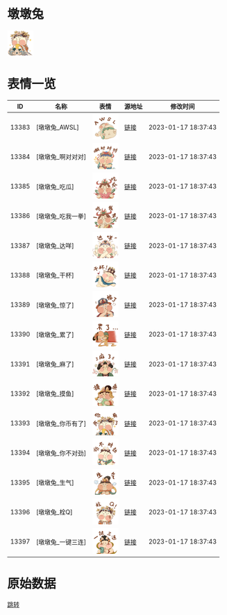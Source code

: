 # 墩墩兔

<img src="./cover.png" height="60" alt="cover" />

# 表情一览

|ID|名称|表情|源地址|修改时间|
|----|----|----|----|----|
|13383|[墩墩兔_AWSL]|<img src="./pic/013383_%5B墩墩兔_AWSL%5D.png" height="60" alt="AWSL"/>|[链接](https://i0.hdslb.com/bfs/emote/43bf45c6c631f53d164b67f5e5634e9d19dc07e4.png)|2023-01-17 18:37:43|
|13384|[墩墩兔_啊对对对]|<img src="./pic/013384_%5B墩墩兔_啊对对对%5D.png" height="60" alt="啊对对对"/>|[链接](https://i0.hdslb.com/bfs/emote/f7950022bb865fbef2ba4995c5b23704765b8b8b.png)|2023-01-17 18:37:43|
|13385|[墩墩兔_吃瓜]|<img src="./pic/013385_%5B墩墩兔_吃瓜%5D.png" height="60" alt="吃瓜"/>|[链接](https://i0.hdslb.com/bfs/emote/c77e4b614d06ead230dc8c82df579c7838578091.png)|2023-01-17 18:37:43|
|13386|[墩墩兔_吃我一拳]|<img src="./pic/013386_%5B墩墩兔_吃我一拳%5D.png" height="60" alt="吃我一拳"/>|[链接](https://i0.hdslb.com/bfs/emote/fca5693b121209c146375395c0d1465c4cf59baa.png)|2023-01-17 18:37:43|
|13387|[墩墩兔_达咩]|<img src="./pic/013387_%5B墩墩兔_达咩%5D.png" height="60" alt="达咩"/>|[链接](https://i0.hdslb.com/bfs/emote/8d0223604c1b9a78c0942e56a917e98597c06e39.png)|2023-01-17 18:37:43|
|13388|[墩墩兔_干杯]|<img src="./pic/013388_%5B墩墩兔_干杯%5D.png" height="60" alt="干杯"/>|[链接](https://i0.hdslb.com/bfs/emote/ac2139c4407bee8272568a637cbb588dae1202bb.png)|2023-01-17 18:37:43|
|13389|[墩墩兔_惊了]|<img src="./pic/013389_%5B墩墩兔_惊了%5D.png" height="60" alt="惊了"/>|[链接](https://i0.hdslb.com/bfs/emote/fa65688ae4fd9a80115b8c005cf74d9ba8f5b3a6.png)|2023-01-17 18:37:43|
|13390|[墩墩兔_累了]|<img src="./pic/013390_%5B墩墩兔_累了%5D.png" height="60" alt="累了"/>|[链接](https://i0.hdslb.com/bfs/emote/f96d013681411b1912ca3dfe95f91d25f3b55330.png)|2023-01-17 18:37:43|
|13391|[墩墩兔_麻了]|<img src="./pic/013391_%5B墩墩兔_麻了%5D.png" height="60" alt="麻了"/>|[链接](https://i0.hdslb.com/bfs/emote/c392da74b7da3eb3b6e32cafe6c250019ea4691f.png)|2023-01-17 18:37:43|
|13392|[墩墩兔_摸鱼]|<img src="./pic/013392_%5B墩墩兔_摸鱼%5D.png" height="60" alt="摸鱼"/>|[链接](https://i0.hdslb.com/bfs/emote/01da74f585cc42b69539adff984f7581e2c5f793.png)|2023-01-17 18:37:43|
|13393|[墩墩兔_你币有了]|<img src="./pic/013393_%5B墩墩兔_你币有了%5D.png" height="60" alt="你币有了"/>|[链接](https://i0.hdslb.com/bfs/emote/b95302ae743aac4fcaff52ecafdc5ccb87163043.png)|2023-01-17 18:37:43|
|13394|[墩墩兔_你不对劲]|<img src="./pic/013394_%5B墩墩兔_你不对劲%5D.png" height="60" alt="你不对劲"/>|[链接](https://i0.hdslb.com/bfs/emote/9292454348f6e8373b713f4dba1fb0825481e1f5.png)|2023-01-17 18:37:43|
|13395|[墩墩兔_生气]|<img src="./pic/013395_%5B墩墩兔_生气%5D.png" height="60" alt="生气"/>|[链接](https://i0.hdslb.com/bfs/emote/28a6312837b46b261a946602346b58ebffc283a2.png)|2023-01-17 18:37:43|
|13396|[墩墩兔_栓Q]|<img src="./pic/013396_%5B墩墩兔_栓Q%5D.png" height="60" alt="栓Q"/>|[链接](https://i0.hdslb.com/bfs/emote/50d83e25f5830f3e4b3d5a9f110523ef0a668d66.png)|2023-01-17 18:37:43|
|13397|[墩墩兔_一键三连]|<img src="./pic/013397_%5B墩墩兔_一键三连%5D.png" height="60" alt="一键三连"/>|[链接](https://i0.hdslb.com/bfs/emote/8011daa62f6c63ecdad0a1ee5257fdf8780052f2.png)|2023-01-17 18:37:43|

# 原始数据

[跳转](./raw.json)

